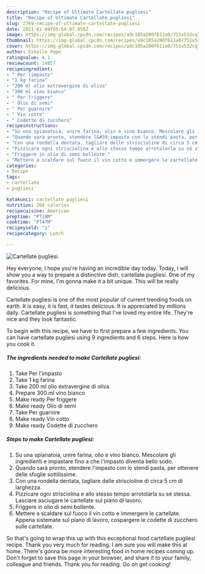 ```yaml
---
description: "Recipe of Ultimate Cartellate pugliesi"
title: "Recipe of Ultimate Cartellate pugliesi"
slug: 2769-recipe-of-ultimate-cartellate-pugliesi
date: 2021-01-04T05:54:07.056Z
image: https://img-global.cpcdn.com/recipes/a9c185a200f611a0/751x532cq70/cartellate-pugliesi-recipe-main-photo.jpg
thumbnail: https://img-global.cpcdn.com/recipes/a9c185a200f611a0/751x532cq70/cartellate-pugliesi-recipe-main-photo.jpg
cover: https://img-global.cpcdn.com/recipes/a9c185a200f611a0/751x532cq70/cartellate-pugliesi-recipe-main-photo.jpg
author: Estelle Pope
ratingvalue: 4.1
reviewcount: 14857
recipeingredient:
- " Per limpasto"
- "1 kg farina"
- "200 ml olio extravergine di oliva"
- "300 ml vino bianco"
- " Per friggere"
- " Olio di semi"
- " Per guarnire"
- " Vin cotto"
- " Codette di zucchero"
recipeinstructions:
- "Su una spianatoia, unire farina, olio e vino bianco. Mescolare gli ingredienti e impastare fino a che l&#39;impasto diventa bello sodo."
- "Quando sarà pronto, stendere l&#39;impasto con lo stendi pasta, per ottenere delle sfoglie sottilissime."
- "Con una rondella dentata, tagliare delle striscioline di circa 5 cm di larghezza."
- "Pizzicare ogni strisciolina e allo stesso tempo arrotolarla su sé stessa. Lasciare asciugare le cartellate sul piano di lavoro."
- "Friggere in olio di semi bollente."
- "Mettere a scaldare sul fuoco il vin cotto e immergere le cartellate. Appena sistemate sul piano di lavoro, cospargere le codette di zucchero sulle cartellate."
categories:
- Recipe
tags:
- cartellate
- pugliesi

katakunci: cartellate pugliesi 
nutrition: 204 calories
recipecuisine: American
preptime: "PT18M"
cooktime: "PT47M"
recipeyield: "1"
recipecategory: Lunch

---
```



![Cartellate pugliesi](https://img-global.cpcdn.com/recipes/a9c185a200f611a0/751x532cq70/cartellate-pugliesi-recipe-main-photo.jpg)

Hey everyone, I hope you're having an incredible day today. Today, I will show you a way to prepare a distinctive dish, cartellate pugliesi. One of my favorites. For mine, I'm gonna make it a bit unique. This will be really delicious.



Cartellate pugliesi is one of the most popular of current trending foods on earth. It is easy, it is fast, it tastes delicious. It is appreciated by millions daily. Cartellate pugliesi is something that I've loved my entire life. They're nice and they look fantastic.


To begin with this recipe, we have to first prepare a few ingredients. You can have cartellate pugliesi using 9 ingredients and 6 steps. Here is how you cook it.

<!--inarticleads1-->

##### The ingredients needed to make Cartellate pugliesi:

1. Take  Per l&#39;impasto
1. Take 1 kg farina
1. Take 200 ml olio extravergine di oliva
1. Prepare 300 ml vino bianco
1. Make ready  Per friggere
1. Make ready  Olio di semi
1. Take  Per guarnire
1. Make ready  Vin cotto
1. Make ready  Codette di zucchero




<!--inarticleads2-->

##### Steps to make Cartellate pugliesi:

1. Su una spianatoia, unire farina, olio e vino bianco. Mescolare gli ingredienti e impastare fino a che l&#39;impasto diventa bello sodo.
1. Quando sarà pronto, stendere l&#39;impasto con lo stendi pasta, per ottenere delle sfoglie sottilissime.
1. Con una rondella dentata, tagliare delle striscioline di circa 5 cm di larghezza.
1. Pizzicare ogni strisciolina e allo stesso tempo arrotolarla su sé stessa. Lasciare asciugare le cartellate sul piano di lavoro.
1. Friggere in olio di semi bollente.
1. Mettere a scaldare sul fuoco il vin cotto e immergere le cartellate. Appena sistemate sul piano di lavoro, cospargere le codette di zucchero sulle cartellate.




So that's going to wrap this up with this exceptional food cartellate pugliesi recipe. Thank you very much for reading. I am sure you will make this at home. There's gonna be more interesting food in home recipes coming up. Don't forget to save this page in your browser, and share it to your family, colleague and friends. Thank you for reading. Go on get cooking!
